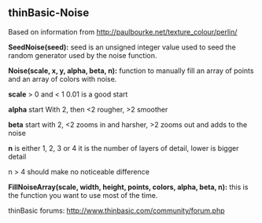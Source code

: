 ## thinBasic-Noise

Based on information from http://paulbourke.net/texture_colour/perlin/

**SeedNoise(seed):** seed is an unsigned integer value used to seed the random generator used by the noise function.

**Noise(scale, x, y, alpha, beta, n):** function to manually fill an array of points and an array of colors with noise.

  **scale** > 0 and < 1      0.01 is a good start
  
  **alpha** start With 2, then <2 rougher, >2 smoother 
  
  **beta** start with 2, <2 zooms in and harsher, >2 zooms out and adds to the noise
  
  **n** is either 1, 2, 3 or 4 it is the number of layers of detail, lower is bigger detail
  
  n > 4 should make no noticeable difference
  
**FillNoiseArray(scale, width, height, points, colors, alpha, beta, n):** this is the function you want to use most of the time.

thinBasic forums: http://www.thinbasic.com/community/forum.php
